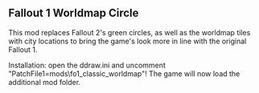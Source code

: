 Fallout 1 Worldmap Circle
-------------------------

This mod replaces Fallout 2's green circles, as well as the 
worldmap tiles with city locations to bring the game's look
more in line with the original Fallout 1. 

Installation:
open the ddraw.ini and uncomment "PatchFile1=mods\fo1_classic_worldmap"!
The game will now load the additional mod folder.
